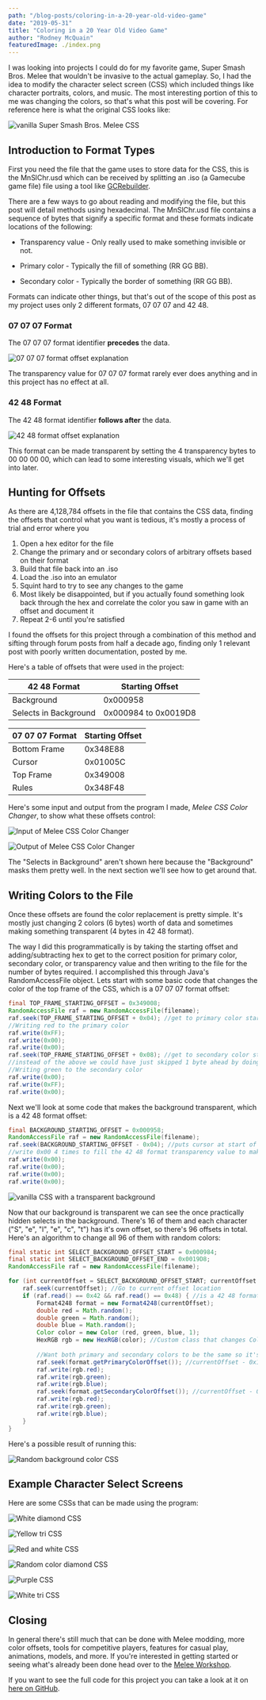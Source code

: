 ```yaml
---
path: "/blog-posts/coloring-in-a-20-year-old-video-game"
date: "2019-05-31"
title: "Coloring in a 20 Year Old Video Game"
author: "Rodney McQuain"
featuredImage: ./index.png
---
```


I was looking into projects I could do for my favorite game, Super Smash Bros. Melee that wouldn't be invasive to the actual gameplay.  So, I had the idea to modify the character select screen (CSS) which included things like character portraits, colors, and music.  The most interesting portion of this to me was changing the colors, so that's what this post will be covering.  For reference here is what the original CSS looks like:

![vanilla Super Smash Bros. Melee CSS](<https://thumbs.gfycat.com/DetailedTanFlounder.webp>)



## Introduction to Format Types

First you need the file that the game uses to store data for the CSS, this is the MnSlChr.usd which can be received by splitting an .iso (a Gamecube game file) file using a tool like [GCRebuilder](https://gamebanana.com/tools/6410).

There are a few ways to go about reading and modifying the file, but this post will detail methods using hexadecimal.  The MnSlChr.usd file contains a sequence of bytes that signify a specific format and these formats indicate locations of the following:

* Transparency value - Only really used to make something invisible or not.

* Primary color - Typically the fill of something (RR GG BB).

* Secondary color - Typically the border of something (RR GG BB).

Formats can indicate other things, but that's out of the scope of this post as my project uses only 2 different formats, 07 07 07 and 42 48. 

### 07 07 07 Format

The 07 07 07 format identifier **precedes** the data.

![07 07 07 format offset explanation](https://i.imgur.com/ML5OqKH.png)

The transparency value for 07 07 07 format rarely ever does anything and in this project has no effect at all.

### 42 48 Format

The 42 48 format identifier **follows after** the data.

![42 48 format offset explanation](https://imgur.com/iSSWjyO.png)

This format can be made transparent by setting the 4 transparency bytes to 00 00 00 00, which can lead to some interesting visuals, which we'll get into later.



## Hunting for Offsets

As there are 4,128,784 offsets in the file that contains the CSS data, finding the offsets that control what you want is tedious, it's mostly a process of trial and error where you 

1. Open a hex editor for the file
2. Change the primary and or secondary colors of arbitrary offsets based on their format
3. Build that file back into an .iso
4. Load the .iso into an emulator
5. Squint hard to try to see any changes to the game
6. Most likely be disappointed, but if you actually found something look back through the hex and correlate the color you saw in game with an offset and document it
7. Repeat 2-6 until you're satisfied

I found the offsets for this project through a combination of this method and sifting through forum posts from half a decade ago, finding only 1 relevant post with poorly written documentation, posted by me.

Here's a table of offsets that were used in the project:

| 42 48 Format | Starting Offset |
| --------------- | --------------- |
| Background | 0x000958 |
| Selects in Background | 0x000984 to 0x0019D8 |

| 07 07 07 Format | Starting Offset |
| --------------- | --------------- |
| Bottom Frame | 0x348E88 |
| Cursor | 0x01005C |
| Top Frame | 0x349008 |
| Rules | 0x348F48 |

Here's some input and output from the program I made, *Melee CSS Color Changer*, to show what these offsets control:

![Input of Melee CSS Color Changer](https://imgur.com/e6IcL6A.png)

![Output of Melee CSS Color Changer](https://i.imgur.com/rtecYi0.png)

The "Selects in Background" aren't shown here because the "Background" masks them pretty well.  In the next section we'll see how to get around that.



## Writing Colors to the File

Once these offsets are found the color replacement is pretty simple.  It's mostly just changing 2 colors (6 bytes) worth of data and sometimes making something transparent (4 bytes in 42 48 format). 

The way I did this programmatically is by taking the starting offset and adding/subtracting hex to get to the correct position for primary color, secondary color, or transparency value and then writing to the file for the number of bytes required.  I accomplished this through Java's RandomAccessFile object.  Lets start with some basic code that changes the color of the top frame of the CSS, which is a 07 07 07 format offset: 

```java
final TOP_FRAME_STARTING_OFFSET = 0x349008;
RandomAccessFile raf = new RandomAccessFile(filename);
raf.seek(TOP_FRAME_STARTING_OFFSET + 0x04); //get to primary color starting offset
//Writing red to the primary color
raf.write(0xFF);
raf.write(0x00);
raf.write(0x00);
raf.seek(TOP_FRAME_STARTING_OFFSET + 0x08); //get to secondary color starting offset
//instead of the above we could have just skipped 1 byte ahead by doing raf.read()
//Writing green to the secondary color
raf.write(0x00);
raf.write(0xFF);
raf.write(0x00);
```

Next we'll look at some code that makes the background transparent, which is a 42 48 format offset:

~~~java
final BACKGROUND_STARTING_OFFSET = 0x000958;
RandomAccessFile raf = new RandomAccessFile(filename);
raf.seek(BACKGROUND_STARTING_OFFSET - 0x04); //puts cursor at start of transparency bytes
//write 0x00 4 times to fill the 42 48 format transparency value to make it transparent
raf.write(0x00);
raf.write(0x00);
raf.write(0x00);
raf.write(0x00);
~~~

![vanilla CSS with a transparent background](https://media.giphy.com/media/YmaxEUjhXJQU5jHanY/giphy.gif)

Now that our background is transparent we can see the once practically hidden selects in the background.  There's 16 of them and each character ("S", "e", "l", "e", "c", "t") has it's own offset, so there's 96 offsets in total.  Here's an algorithm to change all 96 of them with random colors:

```java
final static int SELECT_BACKGROUND_OFFSET_START = 0x000984;
final static int SELECT_BACKGROUND_OFFSET_END = 0x0019D8;
RandomAccessFile raf = new RandomAccessFile(filename);

for (int currentOffset = SELECT_BACKGROUND_OFFSET_START; currentOffset <= SELECT_BACKGROUND_OFFSET_END; currentOffset += 0x01) {
    raf.seek(currentOffset); //Go to current offset location
    if (raf.read() == 0x42 && raf.read() == 0x48) { //is a 42 48 format
        Format4248 format = new Format4248(currentOffset);
        double red = Math.random();
        double green = Math.random();
        double blue = Math.random();
        Color color = new Color (red, green, blue, 1);
        HexRGB rgb = new HexRGB(color); //Custom class that changes Color object into hex
        
        //Want both primary and secondary colors to be the same so it's a solid color
        raf.seek(format.getPrimaryColorOffset()); //currentOffset - 0x10
        raf.write(rgb.red);
        raf.write(rgb.green);
        raf.write(rgb.blue);
        raf.seek(format.getSecondaryColorOffset()); //currentOffset - 0x0C
        raf.write(rgb.red);
        raf.write(rgb.green);
        raf.write(rgb.blue);
    }
}
```

Here's a possible result of running this:

![Random background color CSS](https://media.giphy.com/media/iDrXnNjYRIvDYh5bmO/giphy.gif)



## Example Character Select Screens

Here are some CSSs that can be made using the program:

![White diamond CSS](https://thumbs.gfycat.com/HideousParallelAruanas.webp)

![Yellow tri CSS](https://media.giphy.com/media/jsCGchgNEuuDRfAKEa/giphy.gif)

![Red and white CSS](https://media.giphy.com/media/kboTn0eF0dPeaGM6zL/giphy.gif)

![Random color diamond CSS](https://media.giphy.com/media/mDT65dpD2ZenaZzB6G/giphy.gif)

![Purple CSS](https://media.giphy.com/media/cJSerfJeOrSXpMIapF/giphy.gif)

![White tri CSS](https://thumbs.gfycat.com/UniqueOddballBrontosaurus.webp)



## Closing

In general there's still much that can be done with Melee modding, more color offsets, tools for competitive players, features for casual play, animations, models, and more.  If you're interested in getting started or seeing what's already been done head over to the [Melee Workshop](<https://smashboards.com/forums/melee-workshop.271/>). 

If you want to see the full code for this project you can take a look at it on [here on GitHub](<https://github.com/RodneyMcQuain/Melee-CSS-Color-Changer>).  